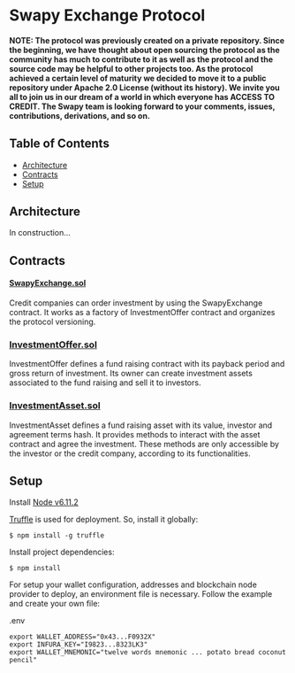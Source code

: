 # Swapy Exchange Protocol
#### NOTE: The protocol was previously created on a private repository. Since the beginning, we have thought about open sourcing the protocol as the community has much to contribute to it as well as the protocol and the source code may be helpful to other projects too. As the protocol achieved a certain level of maturity we decided to move it to a public repository under Apache 2.0 License (without its history). We invite you all to join us in our dream of a world in which everyone has ACCESS TO CREDIT. The Swapy team is looking forward to your comments, issues, contributions, derivations, and so on.


## Table of Contents

* [Architecture](#architecture)
* [Contracts](#contracts)
* [Setup](#setup)

## Architecture

In construction...

## Contracts

#### [SwapyExchange.sol](https://github.com/swapynetwork/swapy-exchange-protocol/blob/master/contracts/protocol/SwapyExchange.sol)
Credit companies can order investment by using the SwapyExchange contract. It works as a factory of InvestmentOffer contract and organizes the protocol versioning. 

### [InvestmentOffer.sol](https://github.com/swapynetwork/swapy-exchange-protocol/blob/master/contracts/protocol/InvestmentOffer.sol)
InvestmentOffer defines a fund raising contract with its payback period and gross return of investment. Its owner can create investment assets associated to the fund raising and sell it to investors. 

### [InvestmentAsset.sol](https://github.com/swapynetwork/swapy-exchange-protocol/blob/master/contracts/protocol/InvestmentAsset.sol)
InvestmentAsset defines a fund raising asset with its value, investor and agreement terms hash. It provides methods to interact with the asset contract and agree the investment. These methods are only accessible by the investor or the credit company, according to its functionalities.

## Setup

Install [Node v6.11.2](https://nodejs.org/en/download/releases/)

[Truffle](http://truffleframework.com/) is used for deployment. So, install it globally:
```
$ npm install -g truffle
```
Install project dependencies:
```
$ npm install
```
For setup your wallet configuration, addresses and blockchain node provider to deploy, an environment file is necessary. Follow the example and create your own file:

.env
```
export WALLET_ADDRESS="0x43...F0932X"
export INFURA_KEY="I9823...8323LK3"
export WALLET_MNEMONIC="twelve words mnemonic ... potato bread coconut pencil" 
```

